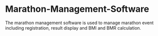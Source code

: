 # Marathon-Management-Software
The marathon management software is used to manage marathon event including registration, result display and BMI and BMR calculation.
